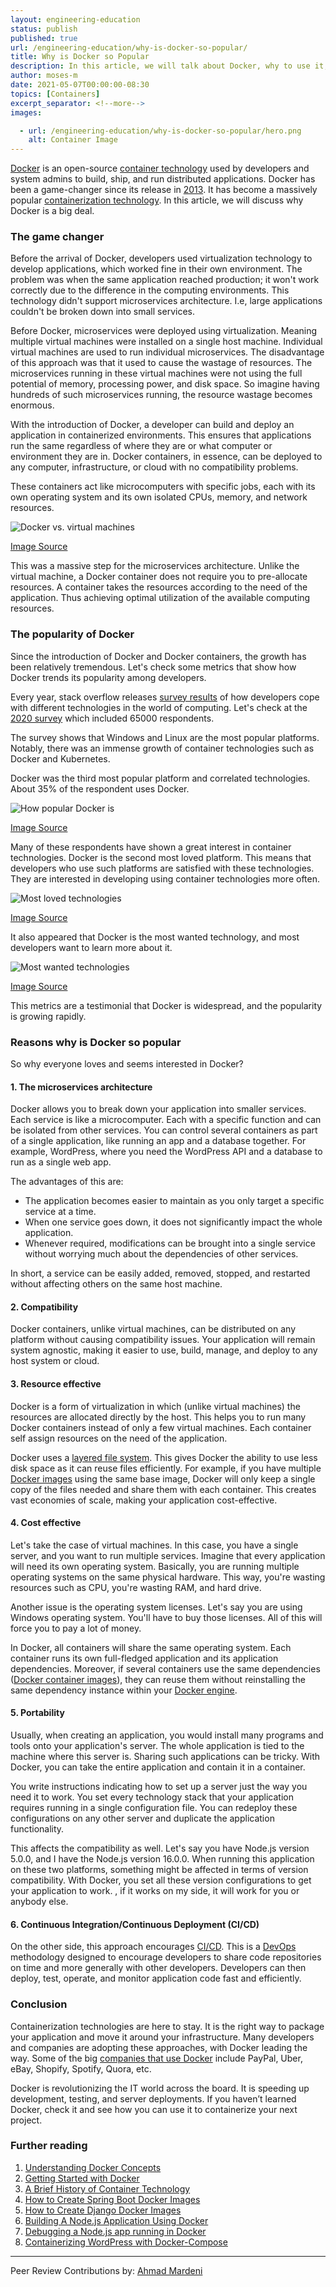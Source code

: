 ```yaml
---
layout: engineering-education
status: publish
published: true
url: /engineering-education/why-is-docker-so-popular/
title: Why is Docker so Popular
description: In this article, we will talk about Docker, why to use it, why is it so popular and finally its benefits.
author: moses-m
date: 2021-05-07T00:00:00-08:30
topics: [Containers]
excerpt_separator: <!--more-->
images:

  - url: /engineering-education/why-is-docker-so-popular/hero.png
    alt: Container Image
---
```

[Docker](https://www.docker.com/) is an open-source [container technology](https://www.docker.com/resources/what-container) used by developers and system admins to build, ship, and run distributed applications. Docker has been a game-changer since its release in [2013](https://en.wikipedia.org/wiki/Docker_(software)#History). It has become a massively popular [containerization technology](/engineering-education/history-of-container-technology/). In this article, we will discuss why Docker is a big deal.
<!--more-->
### The game changer

Before the arrival of Docker, developers used virtualization technology to develop applications, which worked fine in their own environment. The problem was when the same application reached production; it won't work correctly due to the difference in the computing environments. This technology didn't support microservices architecture. I.e, large applications couldn't be broken down into small services.

Before Docker, microservices were deployed using virtualization. Meaning multiple virtual machines were installed on a single host machine. Individual virtual machines are used to run individual microservices. The disadvantage of this approach was that it used to cause the wastage of resources. The microservices running in these virtual machines were not using the full potential of memory, processing power, and disk space. So imagine having hundreds of such microservices running, the resource wastage becomes enormous.

With the introduction of Docker, a developer can build and deploy an application in containerized environments. This ensures that applications run the same regardless of where they are or what computer or environment they are in. Docker containers, in essence, can be deployed to any computer, infrastructure, or cloud with no compatibility problems.

These containers act like microcomputers with specific jobs, each with its own operating system and its own isolated CPUs, memory, and network resources.

![Docker vs. virtual machines](/engineering-education/why-is-docker-so-popular/docker-vs-virtual-machines.png)

[Image Source](https://codingthesmartway.com/docker-beginners-guide-part-1-images-containers/)

This was a massive step for the microservices architecture. Unlike the virtual machine, a Docker container does not require you to pre-allocate resources. A container takes the resources according to the need of the application. Thus achieving optimal utilization of the available computing resources.

### The popularity of Docker

Since the introduction of Docker and Docker containers, the growth has been relatively tremendous. Let's check some metrics that show how Docker trends its popularity among developers.

Every year, stack overflow releases [survey results](https://insights.stackoverflow.com/survey/) of how developers cope with different technologies in the world of computing. Let's check at the [2020 survey](https://insights.stackoverflow.com/survey/2020) which included 65000 respondents.

The survey shows that Windows and Linux are the most popular platforms. Notably, there was an immense growth of container technologies such as Docker and Kubernetes.

Docker was the third most popular platform and correlated technologies. About 35% of the respondent uses Docker.

![How popular Docker is](/engineering-education/why-is-docker-so-popular/how-popular-docker-is.jpg)

[Image Source](https://insights.stackoverflow.com/survey/2020#technology-platforms-all-respondents5)

Many of these respondents have shown a great interest in container technologies. Docker is the second most loved platform. This means that developers who use such platforms are satisfied with these technologies. They are interested in developing using container technologies more often.

![Most loved technologies](/engineering-education/why-is-docker-so-popular/most-loved-technologies.jpg)

[Image Source](https://insights.stackoverflow.com/survey/2020#technology-most-loved-dreaded-and-wanted-platforms-loved5)

It also appeared that Docker is the most wanted technology, and most developers want to learn more about it.

![Most wanted technologies](/engineering-education/why-is-docker-so-popular/most-wanted-technologies.jpg)

[Image Source](https://insights.stackoverflow.com/survey/2020#technology-most-loved-dreaded-and-wanted-platforms-wanted5)

This metrics are a testimonial that Docker is widespread, and the popularity is growing rapidly.

### Reasons why is Docker so popular

So why everyone loves and seems interested in Docker?

#### 1. The microservices architecture

Docker allows you to break down your application into smaller services. Each service is like a microcomputer. Each with a specific function and can be isolated from other services. You can control several containers as part of a single application, like running an app and a database together. For example, WordPress, where you need the WordPress API and a database to run as a single web app.

The advantages of this are:
- The application becomes easier to maintain as you only target a specific service at a time.
- When one service goes down, it does not significantly impact the whole application.
- Whenever required, modifications can be brought into a single service without worrying much about the dependencies of other services.

In short, a service can be easily added, removed, stopped, and restarted without affecting others on the same host machine.

#### 2. Compatibility

Docker containers, unlike virtual machines, can be distributed on any platform without causing compatibility issues. Your application will remain system agnostic, making it easier to use, build, manage, and deploy to any host system or cloud.

#### 3. Resource effective

Docker is a form of virtualization in which (unlike virtual machines) the resources are allocated directly by the host. This helps you to run many Docker containers instead of only a few virtual machines. Each container self assign resources on the need of the application.

Docker uses a [layered file system](https://ilearnedhowto.wordpress.com/tag/layered-filesystem/). This gives Docker the ability to use less disk space as it can reuse files efficiently. For example, if you have multiple [Docker images](/engineering-education/docker-concepts/) using the same base image, Docker will only keep a single copy of the files needed and share them with each container. This creates vast economies of scale, making your application cost-effective.

#### 4. Cost effective

Let's take the case of virtual machines. In this case, you have a single server, and you want to run multiple services. Imagine that every application will need its own operating system. Basically, you are running multiple operating systems on the same physical hardware. This way, you're wasting resources such as CPU, you're wasting RAM, and hard drive.

Another issue is the operating system licenses. Let's say you are using Windows operating system. You'll have to buy those licenses. All of this will force you to pay a lot of money.

In Docker, all containers will share the same operating system. Each container runs its own full-fledged application and its application dependencies. Moreover, if several containers use the same dependencies ([Docker container images](https://searchitoperations.techtarget.com/definition/Docker-image)), they can reuse them without reinstalling the same dependency instance within your [Docker engine](https://docs.docker.com/engine/).

#### 5. Portability

Usually, when creating an application, you would install many programs and tools onto your application's server. The whole application is tied to the machine where this server is. Sharing such applications can be tricky. With Docker, you can take the entire application and contain it in a container.

You write instructions indicating how to set up a server just the way you need it to work. You set every technology stack that your application requires running in a single configuration file. You can redeploy these configurations on any other server and duplicate the application functionality.

This affects the compatibility as well. Let's say you have Node.js version 5.0.0, and I have the Node.js version 16.0.0. When running this application on these two platforms, something might be affected in terms of version compatibility. With Docker, you set all these version configurations to get your application to work. , if it works on my side, it will work for you or anybody else.

#### 6. Continuous Integration/Continuous Deployment (CI/CD)

On the other side, this approach encourages [CI/CD](https://www.digitalocean.com/community/tutorials/an-introduction-to-continuous-integration-delivery-and-deployment). This is a [DevOps](/engineering-education/what-it-takes-to-be-a-devops-engineer/) methodology designed to encourage developers to share code repositories on time and more generally with other developers. Developers can then deploy, test, operate, and monitor application code fast and efficiently.

### Conclusion

Containerization technologies are here to stay. It is the right way to package your application and move it around your infrastructure. Many developers and companies are adopting these approaches, with Docker leading the way. Some of the big [companies that use Docker](https://www.featuredcustomers.com/vendor/docker/customers) include PayPal, Uber, eBay, Shopify, Spotify, Quora, etc.

Docker is revolutionizing the IT world across the board. It is speeding up development, testing, and server deployments. If you haven’t learned Docker, check it and see how you can use it to containerize your next project.

### Further reading

1. [Understanding Docker Concepts](/engineering-education/docker-concepts/)
2. [Getting Started with Docker](/engineering-education/getting-started-with-docker/)
3. [A Brief History of Container Technology](/engineering-education/history-of-container-technology/)
4. [How to Create Spring Boot Docker Images](/engineering-education/spring-docker/)
5. [How to Create Django Docker Images](/engineering-education/django-docker/)
6. [Building A Node.js Application Using Docker](/engineering-education/building-a-nodejs-application-using-docker/)
7. [Debugging a Node.js app running in Docker](/engineering-education/debug-node-docker/)
8. [Containerizing WordPress with Docker-Compose](/engineering-education/docker-wordpress-containerizing-wordpress-with-docker-compose/)

---
Peer Review Contributions by: [Ahmad Mardeni](/engineering-education/authors/ahmad-mardeni/)
